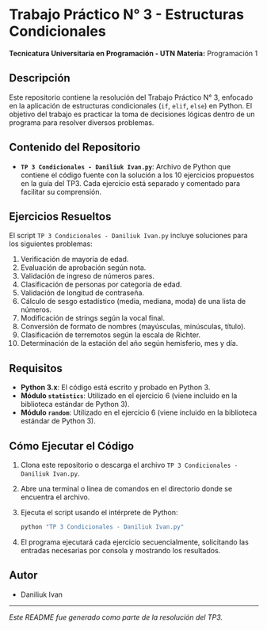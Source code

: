 # Trabajo Práctico N° 3 - Estructuras Condicionales

**Tecnicatura Universitaria en Programación - UTN**
**Materia:** Programación 1

## Descripción

Este repositorio contiene la resolución del Trabajo Práctico N° 3, enfocado en la aplicación de estructuras condicionales (`if`, `elif`, `else`) en Python. El objetivo del trabajo es practicar la toma de decisiones lógicas dentro de un programa para resolver diversos problemas.

## Contenido del Repositorio

* **`TP 3 Condicionales - Daniliuk Ivan.py`**: Archivo de Python que contiene el código fuente con la solución a los 10 ejercicios propuestos en la guía del TP3. Cada ejercicio está separado y comentado para facilitar su comprensión.

## Ejercicios Resueltos

El script `TP 3 Condicionales - Daniliuk Ivan.py` incluye soluciones para los siguientes problemas:

1.  Verificación de mayoría de edad.
2.  Evaluación de aprobación según nota.
3.  Validación de ingreso de números pares.
4.  Clasificación de personas por categoría de edad.
5.  Validación de longitud de contraseña.
6.  Cálculo de sesgo estadístico (media, mediana, moda) de una lista de números.
7.  Modificación de strings según la vocal final.
8.  Conversión de formato de nombres (mayúsculas, minúsculas, título).
9.  Clasificación de terremotos según la escala de Richter.
10. Determinación de la estación del año según hemisferio, mes y día.

## Requisitos

* **Python 3.x**: El código está escrito y probado en Python 3.
* **Módulo `statistics`**: Utilizado en el ejercicio 6 (viene incluido en la biblioteca estándar de Python 3).
* **Módulo `random`**: Utilizado en el ejercicio 6 (viene incluido en la biblioteca estándar de Python 3).

## Cómo Ejecutar el Código

1.  Clona este repositorio o descarga el archivo `TP 3 Condicionales - Daniliuk Ivan.py`.
2.  Abre una terminal o línea de comandos en el directorio donde se encuentra el archivo.
3.  Ejecuta el script usando el intérprete de Python:

    ```bash
    python "TP 3 Condicionales - Daniliuk Ivan.py"
    ```
4.  El programa ejecutará cada ejercicio secuencialmente, solicitando las entradas necesarias por consola y mostrando los resultados.

## Autor

* Daniliuk Ivan

---
*Este README fue generado como parte de la resolución del TP3.*

